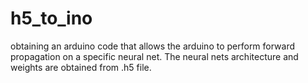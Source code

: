 # h5_to_ino
obtaining an arduino code that allows the arduino to perform forward propagation on a specific neural net. The neural nets architecture and weights are obtained from .h5 file. 
